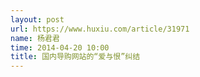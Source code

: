 ```yaml
---
layout: post
url: https://www.huxiu.com/article/31971
name: 杨君君
time: 2014-04-20 10:00
title: 国内导购网站的“爱与恨”纠结
---
```

